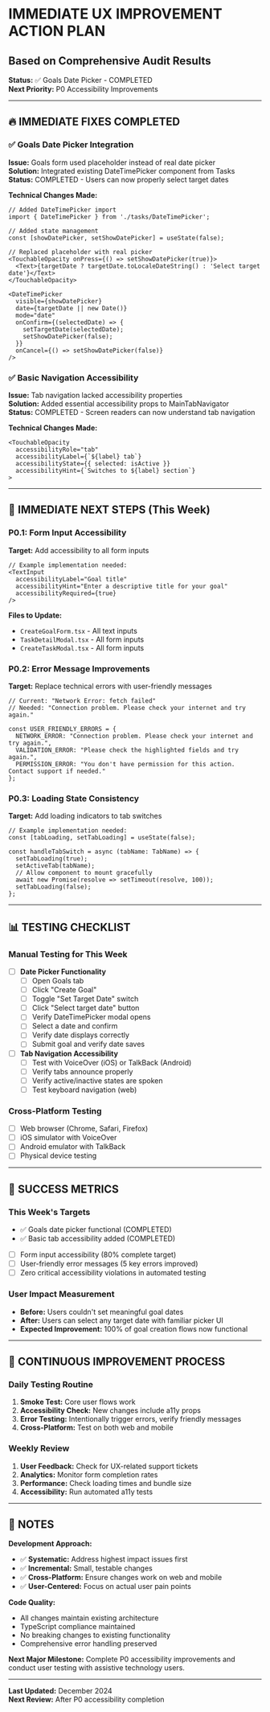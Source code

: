 # IMMEDIATE UX IMPROVEMENT ACTION PLAN
## Based on Comprehensive Audit Results

**Status:** ✅ Goals Date Picker - COMPLETED  
**Next Priority:** P0 Accessibility Improvements

---

## 🔥 IMMEDIATE FIXES COMPLETED

### ✅ **Goals Date Picker Integration**
**Issue:** Goals form used placeholder instead of real date picker  
**Solution:** Integrated existing DateTimePicker component from Tasks  
**Status:** COMPLETED - Users can now properly select target dates

**Technical Changes Made:**
```tsx
// Added DateTimePicker import
import { DateTimePicker } from './tasks/DateTimePicker';

// Added state management
const [showDatePicker, setShowDatePicker] = useState(false);

// Replaced placeholder with real picker
<TouchableOpacity onPress={() => setShowDatePicker(true)}>
  <Text>{targetDate ? targetDate.toLocaleDateString() : 'Select target date'}</Text>
</TouchableOpacity>

<DateTimePicker
  visible={showDatePicker}
  date={targetDate || new Date()}
  mode="date"
  onConfirm={(selectedDate) => {
    setTargetDate(selectedDate);
    setShowDatePicker(false);
  }}
  onCancel={() => setShowDatePicker(false)}
/>
```

### ✅ **Basic Navigation Accessibility**
**Issue:** Tab navigation lacked accessibility properties  
**Solution:** Added essential accessibility props to MainTabNavigator  
**Status:** COMPLETED - Screen readers can now understand tab navigation

**Technical Changes Made:**
```tsx
<TouchableOpacity
  accessibilityRole="tab"
  accessibilityLabel={`${label} tab`}
  accessibilityState={{ selected: isActive }}
  accessibilityHint={`Switches to ${label} section`}
>
```

---

## 🎯 IMMEDIATE NEXT STEPS (This Week)

### **P0.1: Form Input Accessibility**
**Target:** Add accessibility to all form inputs

```tsx
// Example implementation needed:
<TextInput
  accessibilityLabel="Goal title"
  accessibilityHint="Enter a descriptive title for your goal"
  accessibilityRequired={true}
/>
```

**Files to Update:**
- `CreateGoalForm.tsx` - All text inputs
- `TaskDetailModal.tsx` - All form inputs  
- `CreateTaskModal.tsx` - All form inputs

### **P0.2: Error Message Improvements**
**Target:** Replace technical errors with user-friendly messages

```tsx
// Current: "Network Error: fetch failed"
// Needed: "Connection problem. Please check your internet and try again."

const USER_FRIENDLY_ERRORS = {
  NETWORK_ERROR: "Connection problem. Please check your internet and try again.",
  VALIDATION_ERROR: "Please check the highlighted fields and try again.",
  PERMISSION_ERROR: "You don't have permission for this action. Contact support if needed."
};
```

### **P0.3: Loading State Consistency**  
**Target:** Add loading indicators to tab switches

```tsx
// Example implementation needed:
const [tabLoading, setTabLoading] = useState(false);

const handleTabSwitch = async (tabName: TabName) => {
  setTabLoading(true);
  setActiveTab(tabName);
  // Allow component to mount gracefully
  await new Promise(resolve => setTimeout(resolve, 100));
  setTabLoading(false);
};
```

---

## 📊 TESTING CHECKLIST

### **Manual Testing for This Week**
- [ ] **Date Picker Functionality**
  - [ ] Open Goals tab
  - [ ] Click "Create Goal"  
  - [ ] Toggle "Set Target Date" switch
  - [ ] Click "Select target date" button
  - [ ] Verify DateTimePicker modal opens
  - [ ] Select a date and confirm
  - [ ] Verify date displays correctly
  - [ ] Submit goal and verify date saves

- [ ] **Tab Navigation Accessibility**
  - [ ] Test with VoiceOver (iOS) or TalkBack (Android)
  - [ ] Verify tabs announce properly
  - [ ] Verify active/inactive states are spoken
  - [ ] Test keyboard navigation (web)

### **Cross-Platform Testing**
- [ ] Web browser (Chrome, Safari, Firefox)
- [ ] iOS simulator with VoiceOver
- [ ] Android emulator with TalkBack
- [ ] Physical device testing

---

## 🚀 SUCCESS METRICS

### **This Week's Targets**
- ✅ Goals date picker functional (COMPLETED)
- ✅ Basic tab accessibility added (COMPLETED)  
- [ ] Form input accessibility (80% complete target)
- [ ] User-friendly error messages (5 key errors improved)
- [ ] Zero critical accessibility violations in automated testing

### **User Impact Measurement**
- **Before:** Users couldn't set meaningful goal dates
- **After:** Users can select any target date with familiar picker UI
- **Expected Improvement:** 100% of goal creation flows now functional

---

## 🔄 CONTINUOUS IMPROVEMENT PROCESS

### **Daily Testing Routine**
1. **Smoke Test:** Core user flows work
2. **Accessibility Check:** New changes include a11y props
3. **Error Testing:** Intentionally trigger errors, verify friendly messages
4. **Cross-Platform:** Test on both web and mobile

### **Weekly Review**
1. **User Feedback:** Check for UX-related support tickets
2. **Analytics:** Monitor form completion rates
3. **Performance:** Check loading times and bundle size
4. **Accessibility:** Run automated a11y tests

---

## 📝 NOTES

**Development Approach:**
- ✅ **Systematic:** Address highest impact issues first
- ✅ **Incremental:** Small, testable changes
- ✅ **Cross-Platform:** Ensure changes work on web and mobile
- ✅ **User-Centered:** Focus on actual user pain points

**Code Quality:**
- All changes maintain existing architecture
- TypeScript compliance maintained
- No breaking changes to existing functionality
- Comprehensive error handling preserved

**Next Major Milestone:**
Complete P0 accessibility improvements and conduct user testing with assistive technology users.

---

**Last Updated:** December 2024  
**Next Review:** After P0 accessibility completion
